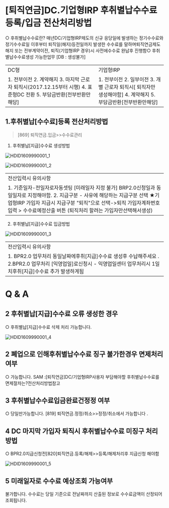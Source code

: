 # [퇴직연금]DC.기업형IRP 후취별납수수료 등록/입금 전산처리방법
○ 후취별납수수료란?
매년DC/기업형IRP제도의 신규 응당일에 발생하는 정기수수료와 정기수수료일 이후부터 퇴직일(해지)등전일까지 발생한 수수료를 말하며퇴직연금제도 해지 또는 전부계약이전, 퇴직(기업형IRP 경우)시 사전에수수료 완납후 진행함○ 후취별납수수료생성 가능한업무
[DB : 생성불가]

<table><tbody><tr>
<td>
DC형</td>
<td>
기업형IRP</td></tr><tr>
<td>1. 전부이전
2. 계약해지
3. 마지막 근로자 퇴직시(2017.12.15부터 시행)
4. 표준형DC 전환
5. 부담금반환[전부반환만해당]</td>
<td>1. 전부이전
2. 일부이전
3. 개별 근로자 퇴직시[ 퇴직자만 생성해야함]
4. 계약해지
5. 부담금반환[전부반환만해당]</td></tr></tbody>
</table>


## 1.후취별납[수수료]등록 전산처리방법
> [869] 퇴직연금.입금>>수수료관리
1) 후취별납[지급]수수료 생성방법

![HDID1609990001_1](HDID1609990001_1.jpg)


![HDID1609990001_2](HDID1609990001_2.jpg)


<table><tbody><tr>
<td>
전산입력시 유의사항</td></tr><tr>
<td>1. 기준일자-전일자로자동셋팅 [미래일자 지정 불가]
BRP2.0신청일과 동일일자로 지정해야함.
2. 지급구분 - 사유에 해당하는 지급구분 선택
★기업형IRP 가입자 지급시
지급구분 "퇴직"으로 선택->퇴직 가입자계좌번호 입력 > 수수료예정산출 버튼
(퇴직처리 할려는 가입자만선택해서생성)</td></tr></tbody>
</table>


2) 후취별납[지급]수수료 입금방법

![HDID1609990001_3](HDID1609990001_3.jpg)


<table><tbody><tr>
<td>
전산입력시 유의사항</td></tr><tr>
<td>1. BPR2.0 업무처리 동일날짜에후취[지급]수수료 생성후 수납해주세요 .
2.BPR2.0 업무처리 [익영업일]로신청시
- 익영업일센터 업무처리시 1일치후취[지급]수수료 추가 발생하게됨</td></tr></tbody>
</table>


# Q & A
## 2 후취별납[지급]수수료 오류 생성한 경우
○ 후취별납[지급]수수료 삭제 처리 가능합니다.

![HDID1609990001_4](HDID1609990001_4.jpg)

## 2 폐업으로 인해후취별납수수료 징구 불가한경우 면제처리 여부
○ 가능합니다.
SAM :[퇴직연금]DC/기업형IRP사용자 부담해야할 후취별납수수료를 면제절차는?전산처리방법참고
## 3 후취별납수수료입금완료건정정 여부
○ 당일만가능합니다.
[819] 퇴직연금.정정/취소>>정정/취소에서 가능합니다 .
## 4 DC 마지막 가입자 퇴직시 후취별납수수료 미징구 처리 방법
○ BPR2.0지급신청전[820]퇴직연금.등록/해제>>등록/해제처리후 지급신청 해야함

![HDID1609990001_5](HDID1609990001_5.jpg)

## 5 미래일자로 수수료 예상조회 가능여부
불가합니다.
수수료는 당일 기준으로 전날짜까지 산출된 정보로 수수료금액이 산정되어 조회됩니다.
